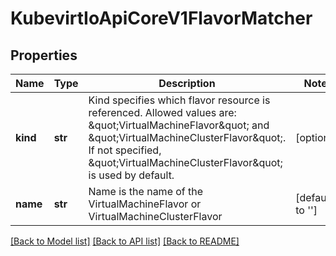 # KubevirtIoApiCoreV1FlavorMatcher

## Properties
Name | Type | Description | Notes
------------ | ------------- | ------------- | -------------
**kind** | **str** | Kind specifies which flavor resource is referenced. Allowed values are: \&quot;VirtualMachineFlavor\&quot; and \&quot;VirtualMachineClusterFlavor\&quot;. If not specified, \&quot;VirtualMachineClusterFlavor\&quot; is used by default. | [optional] 
**name** | **str** | Name is the name of the VirtualMachineFlavor or VirtualMachineClusterFlavor | [default to '']

[[Back to Model list]](../README.md#documentation-for-models) [[Back to API list]](../README.md#documentation-for-api-endpoints) [[Back to README]](../README.md)


